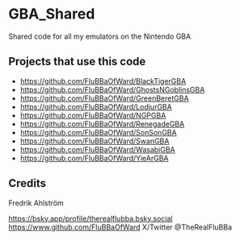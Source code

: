 # GBA_Shared
Shared code for all my emulators on the Nintendo GBA

## Projects that use this code

* <https://github.com/FluBBaOfWard/BlackTigerGBA>
* <https://github.com/FluBBaOfWard/GhostsNGoblinsGBA>
* <https://github.com/FluBBaOfWard/GreenBeretGBA>
* <https://github.com/FluBBaOfWard/LodjurGBA>
* <https://github.com/FluBBaOfWard/NGPGBA>
* <https://github.com/FluBBaOfWard/RenegadeGBA>
* <https://github.com/FluBBaOfWard/SonSonGBA>
* <https://github.com/FluBBaOfWard/SwanGBA>
* <https://github.com/FluBBaOfWard/WasabiGBA>
* <https://github.com/FluBBaOfWard/YieArGBA>

## Credits

Fredrik Ahlström

<https://bsky.app/profile/therealflubba.bsky.social>
<https://www.github.com/FluBBaOfWard>
X/Twitter @TheRealFluBBa
